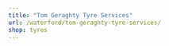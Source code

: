 ```yaml
---
title: "Tom Geraghty Tyre Services"
url: /waterford/tom-geraghty-tyre-services/
shop: tyres
---
```

